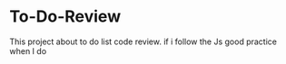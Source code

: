 # To-Do-Review
This project about to do list code review. if i follow the Js good practice when I do 
